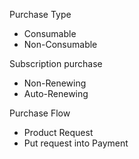 Purchase Type

* Consumable
* Non-Consumable

Subscription purchase

* Non-Renewing
* Auto-Renewing

Purchase Flow

* Product Request
* Put request into Payment 



